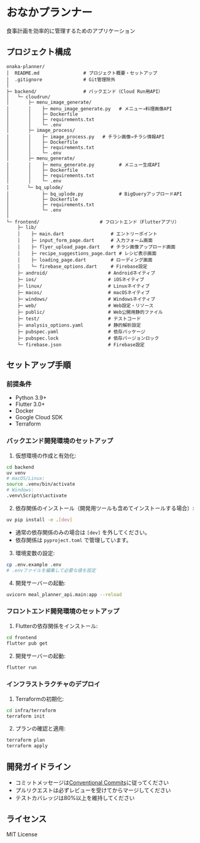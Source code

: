 # おなかプランナー

食事計画を効率的に管理するためのアプリケーション

## プロジェクト構成

```
onaka-planner/
│  README.md                # プロジェクト概要・セットアップ
│  .gitignore               # Git管理除外
│
├─ backend/                 # バックエンド（Cloud Run用API）
│   └─ cloudrun/
│       ├─ menu_image_generate/
│       │    ├─ menu_image_generate.py   # メニュー→料理画像API
│       │    ├─ Dockerfile
│       │    ├─ requirements.txt
│       │    └─ .env
│       ├─ image_process/
│       │    ├─ image_process.py   # チラシ画像→チラシ情報API
│       │    ├─ Dockerfile
│       │    ├─ requirements.txt
│       │    └─ .env
│       ├─ menu_generate/
│       │    ├─ menu_generate.py         # メニュー生成API
│       │    ├─ Dockerfile
│       │    ├─ requirements.txt
│       │    └─ .env
│    　 └─ bq_uplode/
│            ├─ bq_uplode.py             # BigQueryアップロードAPI
│            ├─ Dockerfile
│            ├─ requirements.txt
│            └─ .env
│
└─ frontend/                      # フロントエンド（Flutterアプリ）
    ├─ lib/
    │    ├─ main.dart                 # エントリーポイント
    │    ├─ input_form_page.dart      # 入力フォーム画面
    │    ├─ flyer_upload_page.dart    # チラシ画像アップロード画面
    │    ├─ recipe_suggestions_page.dart # レシピ表示画面
    │    ├─ loading_page.dart         # ローディング画面
    │    └─ firebase_options.dart     # Firebase設定
    ├─ android/                      # Androidネイティブ 
    ├─ ios/                          # iOSネイティブ
    ├─ linux/                        # Linuxネイティブ
    ├─ macos/                        # macOSネイティブ
    ├─ windows/                      # Windowsネイティブ
    ├─ web/                          # Web設定・リソース
    ├─ public/                       # Web公開用静的ファイル
    ├─ test/                         # テストコード
    ├─ analysis_options.yaml         # 静的解析設定
    ├─ pubspec.yaml                  # 依存パッケージ
    ├─ pubspec.lock                  # 依存バージョンロック
    └─ firebase.json                 # Firebase設定
```

## セットアップ手順

### 前提条件

- Python 3.9+
- Flutter 3.0+
- Docker
- Google Cloud SDK
- Terraform

### バックエンド開発環境のセットアップ

1. 仮想環境の作成と有効化:
```bash
cd backend
uv venv
# macOS/Linux:
source .venv/bin/activate
# Windows:
.venv\Scripts\activate
```

2. 依存関係のインストール（開発用ツールも含めてインストールする場合）:
```bash
uv pip install -e .[dev]
```

- 通常の依存関係のみの場合は `[dev]` を外してください。
- 依存関係は `pyproject.toml` で管理しています。

3. 環境変数の設定:
```bash
cp .env.example .env
# .envファイルを編集して必要な値を設定
```

4. 開発サーバーの起動:
```bash
uvicorn meal_planner_api.main:app --reload
```

### フロントエンド開発環境のセットアップ

1. Flutterの依存関係をインストール:
```bash
cd frontend
flutter pub get
```

2. 開発サーバーの起動:
```bash
flutter run
```

### インフラストラクチャのデプロイ

1. Terraformの初期化:
```bash
cd infra/terraform
terraform init
```

2. プランの確認と適用:
```bash
terraform plan
terraform apply
```

## 開発ガイドライン

- コミットメッセージは[Conventional Commits](https://www.conventionalcommits.org/)に従ってください
- プルリクエストは必ずレビューを受けてからマージしてください
- テストカバレッジは80%以上を維持してください

## ライセンス

MIT License 
